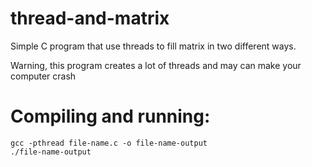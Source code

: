 # thread-and-matrix
Simple C program that use threads to fill matrix in two different ways.

Warning, this program creates a lot of threads and may can make your computer crash

# Compiling and running:
```
gcc -pthread file-name.c -o file-name-output
./file-name-output
```
